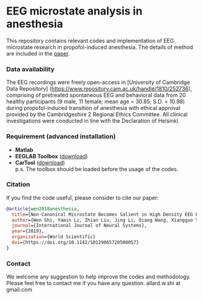 # EEG microstate analysis in anesthesia
This repository contains relevant codes and implementation of EEG microstate research in propofol-induced anesthesia. The details of method are included in the [paper](https://doi.org/10.1142/S0129065720500057). 

### Data availability
The EEG recordings were freely open-access in [University of Cambridge Data Repository] (https://www.repository.cam.ac.uk/handle/1810/252736), comprising of pretreated spontaneous EEG and behavioral data from 20 healthy participants (9 male, 11 female; mean age = 30.85; S.D. = 10.98) during propofol-induced transition of anesthesia with ethical approval provided by the Cambridgeshire 2 Regional Ethics Committee. All clinical investigations were conducted in line with the Declaration of Helsinki.

### Requirement (advanced installation)
* **Matlab**
* **EEGLAB Toolbox** ([download](https://sccn.ucsd.edu/eeglab/download.php)) 
* **CarTool** ([download](https://sites.google.com/site/cartoolcommunity/))   
	p.s. The toolbox should be loaded before the usage of the codes.

### Citation
If you find the code useful, please consider to cite our paper:
```bibtex
@article{wen2018anesthesia,
  title={Non-Canonical Microstate Becomes Salient in High Density EEG During Propofol-Induced Altered States of Consciousness},
  author={Wen Shi, Yamin Li, Zhian Liu, Jing Li, Qiang Wang, Xiangguo Yan and Gang Wang},
  journal={International Journal of Neural Systems},
  year={2019},
  organization={World Scientific}
  doi={https://doi.org/10.1142/S0129065720500057}
}
```

### Contact
We welcome any suggestion to help improve the codes and methodology. Please feel free to contact me if you have any question.
allard.w.shi at gmail.com

